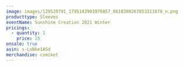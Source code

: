 ```yaml
---
image: images/129539791_1795143903976857_8618380267853311678_n.png
producttype: Sleeves
eventName: Sunshine Creation 2021 Winter
pricings:
  - quantity: 1
    price: 25
onsale: true
asin: s-LoNke1ASd
merchandise: comiket
---
```

